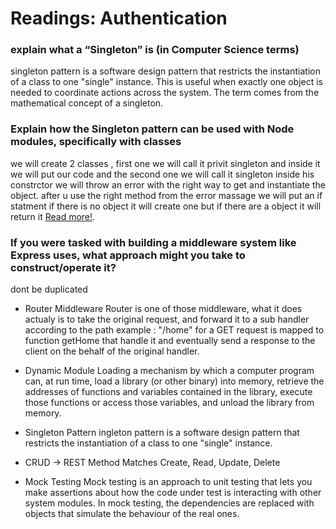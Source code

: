 # Readings: Authentication


### explain what a “Singleton” is (in Computer Science terms)
singleton pattern is a software design pattern that restricts the instantiation of a class to one "single" instance. This is useful when exactly one object is needed to coordinate actions across the system. The term comes from the mathematical concept of a singleton.

### Explain how the Singleton pattern can be used with Node modules, specifically with classes
we will create 2 classes , first one we will call it privit singleton and inside it we will put our code and the 
second one we will call it singleton  inside his constrctor  we will throw an error with the right way to get and instantiate  the object. after u use the right method from the error massage we will put an if statment 
if there is no object it will create one but if there are a object it will return it [Read more!](https://medium.com/swlh/node-js-and-singleton-pattern-7b08d11c726a). 


### If you were tasked with building a middleware system like Express uses, what approach might you take to construct/operate it?
dont be duplicated 


* Router Middleware
Router is one of those middleware, what it does actualy is to take the original request, and forward it to a sub handler according to the path example : "/home" for a GET request is mapped to function getHome that handle it and eventually send a response to the client on the behalf of the original handler.

* Dynamic Module Loading
  a mechanism by which a computer program can, at run time, load a library (or other binary) into memory, retrieve the addresses of functions and variables contained in the library, execute those functions or access those variables, and unload the library from memory.

* Singleton Pattern
  ingleton pattern is a software design pattern that restricts the instantiation of a class to one "single" instance.
  
* CRUD -> REST Method Matches
  Create, Read, Update, Delete
* Mock Testing
  Mock testing is an approach to unit testing that lets you make assertions about how the code under test is interacting with other system modules. In mock testing, the dependencies are replaced with objects that simulate the behaviour of the real ones.